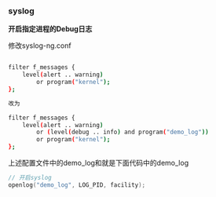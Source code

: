 
### syslog

**开启指定进程的Debug日志**

修改syslog-ng.conf

```bash

filter f_messages {
    level(alert .. warning)
        or program("kernel");
};

改为

filter f_messages {
    level(alert .. warning)
        or (level(debug .. info) and program("demo_log"))
        or program("kernel");
};

```

上述配置文件中的demo_log和就是下面代码中的demo_log

```cpp
// 开启syslog
openlog("demo_log", LOG_PID, facility);
```